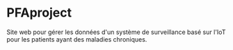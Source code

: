 # PFAproject
Site web pour gérer les données d'un système de surveillance basé sur l'IoT pour les patients ayant des maladies chroniques.

